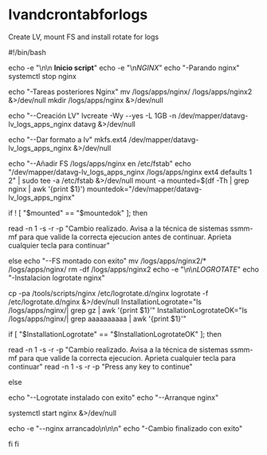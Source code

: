 # lvandcrontabforlogs
Create LV, mount FS and install rotate for logs

#!/bin/bash

echo -e "\n\n ********Inicio script********"
echo -e "\n*NGINX*"
echo "-Parando nginx"
systemctl stop nginx

echo "-Tareas posteriores Nginx"
mv /logs/apps/nginx/ /logs/apps/nginx2 &>/dev/null
mkdir /logs/apps/nginx &>/dev/null

echo "--Creación LV"
lvcreate -Wy --yes -L 1GB -n /dev/mapper/datavg-lv_logs_apps_nginx datavg &>/dev/null

echo "--Dar formato a lv"
mkfs.ext4 /dev/mapper/datavg-lv_logs_apps_nginx  &>/dev/null

echo "--Añadir FS /logs/apps/nginx en /etc/fstab"
echo "/dev/mapper/datavg-lv_logs_apps_nginx    /logs/apps/nginx    ext4    defaults    1    2" | sudo tee -a /etc/fstab &>/dev/null
mount -a
mounted=$(df -Th | grep nginx | awk '{print $1}')
mountedok="/dev/mapper/datavg-lv_logs_apps_nginx"

if ! [ "$mounted" == "$mountedok" ]; then

 read -n 1 -s -r -p "Cambio realizado. Avisa a la técnica de sistemas ssmm-mf para que valide la correcta ejecucion antes de continuar. Aprieta cualquier tecla para continuar"

else
 echo "--FS montado con exito"
 mv /logs/apps/nginx2/* /logs/apps/nginx/
 rm -df /logs/apps/nginx2
 echo -e "\n\n*LOGROTATE*"
 echo "-Instalacion logrotate nginx"

 cp -pa /tools/scripts/nginx /etc/logrotate.d/nginx
 logrotate -f /etc/logrotate.d/nginx &>/dev/null
 InstallationLogrotate="ls /logs/apps/nginx/| grep gz | awk '{print $1}'"
 InstallationLogrotateOK="ls /logs/apps/nginx/| grep aaaaaaaaaa | awk '{print $1}'"

 if [ "$InstallationLogrotate" == "$InstallationLogrotateOK" ]; then

  read -n 1 -s -r -p "Cambio realizado. Avisa a la técnica de sistemas ssmm-mf para que valide la correcta ejecucion. Aprieta cualquier tecla para continuar"
  read -n 1 -s -r -p "Press any key to continue"

 else

  echo "--Logrotate instalado con exito"
  echo "--Arranque nginx"

  systemctl start nginx &>/dev/null

  echo -e "--nginx arrancado\n\n\n"
  echo "-Cambio finalizado con exito"

  fi
fi
